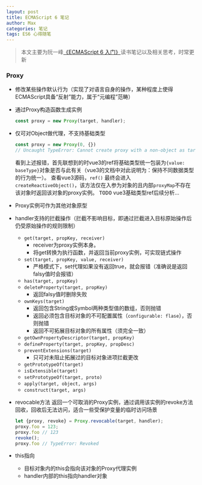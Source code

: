 ```yaml
---
layout: post
title: ECMAScript 6 笔记
author: Max
categories: 笔记 
tags: ES6 心得随笔
---
```


> 本文主要为阮一峰[《ECMAScript 6 入门》](https://es6.ruanyifeng.com/#docs)读书笔记以及相关思考，时常更新

### Proxy

* 修改某些操作默认行为（实现了对语言自身的操作，某种程度上使得ECMAScript具备“反射”能力，属于“元编程”范畴）
  
* 通过Proxy构造函数生成实例
  ```javascript
  const proxy = new Proxy(target, handler);    
  ```
  
* 仅可对Object做代理，不支持基础类型
  ```javascript
  const proxy = new Proxy(0, {})
  // Uncaught TypeError: Cannot create proxy with a non-object as target or handler
  ```
  看到上述报错，首先联想到的时vue3的ref将基础类型统一包装为`{value: baseType}`对象是否与此有关（vue3的文档中对此说明为：保持不同数据类型的行为统一）。
  查看vue3源码，`ref()` 最终会进入 `createReactiveObject()`，该方法仅在入参为对象的且内部`proxyMap`不存在该对象时返回该对象的proxy实例。
  <kbd>TODO</kbd>  vue3基础类型ref后续分析...
  
* Proxy实例可作为其他对象原型
  
* handler支持的拦截操作（拦截不影响目标，即通过拦截进入目标原始操作后仍受原始操作的规则限制）
  * `get(target, propKey, receiver)`
    - receiver为proxy实例本身。
    - 将get转换为执行函数，并返回当前proxy实例，可实现链式操作
  * `set(target, propKey, value, receiver)`
    - 严格模式下，set代理如果没有返回true，就会报错（准确说是返回falsy值时会报错）
  * `has(target, propKey)`
  * `deleteProperty(target, propKey)`
    - 返回falsy值时删除失败
  * `ownKeys(target)`
    - 返回包含String或Symbol两种类型值的数组，否则抛错
    - 返回必须包含目标对象的不可配置属性（`configurable: flase`），否则抛错
    - 返回不可拓展目标对象的所有属性（须完全一致）
  * `getOwnPropertyDescriptor(target, propKey)`
  * `defineProperty(target, propKey, propDesc)`
  * `preventExtensions(target)`
    - 只可对未阻止拓展过的目标对象进项拦截更改
  * `getPrototypeOf(target)`
  * `isExtensible(target)`
  * `setPrototypeOf(target, proto)`
  * `apply(target, object, args)`
  * `construct(target, args)`
  
* revocable方法
  返回一个可取消的Proxy实例，通过调用该实例的revoke方法回收，回收后无法访问，适合一些受保护变量的临时访问场景
  ```javascript
  let {proxy, revoke} = Proxy.revocable(target, handler);
  proxy.foo = 123;
  proxy.foo // 123
  revoke();
  proxy.foo // TypeError: Revoked
  ```
  
* this指向
  - 目标对象内的this会指向该对象的Proxy代理实例
  - handler内部的this指向handler对象
